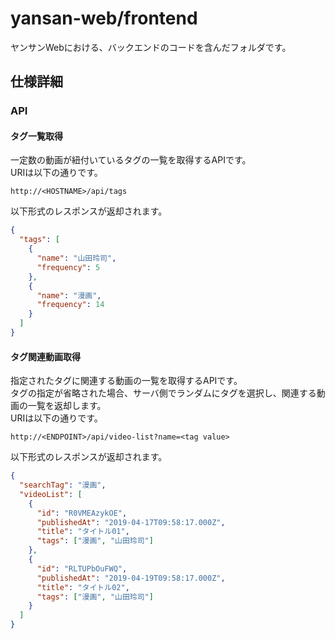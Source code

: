 # yansan-web/frontend
ヤンサンWebにおける、バックエンドのコードを含んだフォルダです。

## 仕様詳細
### API
#### タグ一覧取得
一定数の動画が紐付いているタグの一覧を取得するAPIです。  
URIは以下の通りです。
```
http://<HOSTNAME>/api/tags
```
以下形式のレスポンスが返却されます。
``` json
{
  "tags": [
    {
      "name": "山田玲司",
      "frequency": 5
    },
    {
      "name": "漫画",
      "frequency": 14
    }
  ]
}

```

#### タグ関連動画取得
指定されたタグに関連する動画の一覧を取得するAPIです。  
タグの指定が省略された場合、サーバ側でランダムにタグを選択し、関連する動画の一覧を返却します。  
URIは以下の通りです。
```
http://<ENDPOINT>/api/video-list?name=<tag value>
```
以下形式のレスポンスが返却されます。
``` json
{
  "searchTag": "漫画",
  "videoList": [
    {
      "id": "R0VMEAzykOE",
      "publishedAt": "2019-04-17T09:58:17.000Z",
      "title": "タイトル01",
      "tags": ["漫画", "山田玲司"]
    },
    {
      "id": "RLTUPbOuFWQ",
      "publishedAt": "2019-04-19T09:58:17.000Z",
      "title": "タイトル02",
      "tags": ["漫画", "山田玲司"]
    }
  ]
}
```
